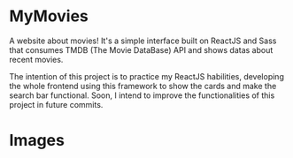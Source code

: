 # MyMovies

A website about movies! It's a simple interface built on ReactJS and Sass that consumes TMDB (The Movie DataBase) API and shows datas
about recent movies.

The intention of this project is to practice my ReactJS habilities, developing the whole frontend using this framework to show the cards
and make the search bar functional. Soon, I intend to improve the functionalities of this project in future commits.

# Images


